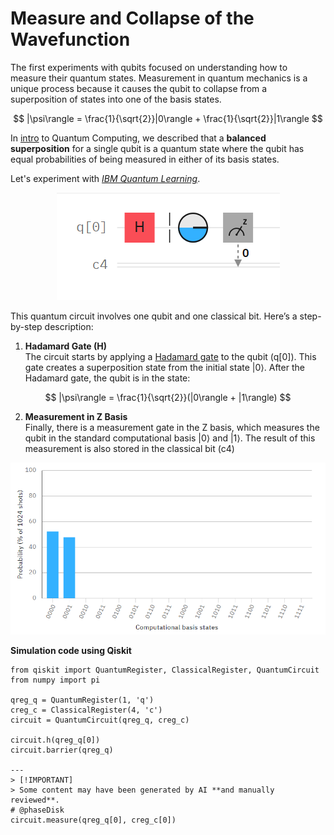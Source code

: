 # Measure and Collapse of the Wavefunction

The first experiments with qubits focused on understanding how to measure their quantum states. Measurement in quantum mechanics is a unique process because it causes the qubit to collapse from a superposition of states into one of the basis states.

$$
|\psi\rangle = \frac{1}{\sqrt{2}}|0\rangle + \frac{1}{\sqrt{2}}|1\rangle
$$

In [intro](https://github.com/mariocuomo/QuantumComputing101/edit/main/intro/README.md) to Quantum Computing, we described that a **balanced superposition** for a single qubit is a quantum state where the qubit has equal probabilities of being measured in either of its basis states.

Let's experiment with [_IBM Quantum Learning_](https://quantum.ibm.com/).

<div align="center">
  <img src="https://github.com/mariocuomo/QuantumComputing101/blob/main/img/balancedsuperposition-measure.png">
</div>

This quantum circuit involves one qubit and one classical bit. Here’s a step-by-step description:

1. **Hadamard Gate (H)** <br>
The circuit starts by applying a [Hadamard gate](https://github.com/mariocuomo/QuantumComputing101/tree/main/operators/Hadamard) to the qubit (q[0]). This gate creates a superposition state from the initial state <mi>|0</mi><mo stretchy="false">⟩</mo>. After the Hadamard gate, the qubit is in the state:

$$
|\psi\rangle = \frac{1}{\sqrt{2}}(|0\rangle + |1\rangle)
$$

2. **Measurement in Z Basis** <br>
Finally, there is a measurement gate in the Z basis, which measures the qubit in the standard computational basis <mi>|0</mi><mo stretchy="false">⟩</mo> and <mi>|1</mi><mo stretchy="false">⟩</mo>. The result of this measurement is also stored in the classical bit (c4)


<div align="center">
  <img src="https://github.com/mariocuomo/QuantumComputing101/blob/main/img/balancedsuperposition-measureprob.png" width="800">
</div>



**Simulation code using Qiskit**

```Qiskit
from qiskit import QuantumRegister, ClassicalRegister, QuantumCircuit
from numpy import pi

qreg_q = QuantumRegister(1, 'q')
creg_c = ClassicalRegister(4, 'c')
circuit = QuantumCircuit(qreg_q, creg_c)

circuit.h(qreg_q[0])
circuit.barrier(qreg_q)

---
> [!IMPORTANT]
> Some content may have been generated by AI **and manually reviewed**.
# @phaseDisk
circuit.measure(qreg_q[0], creg_c[0])
```

